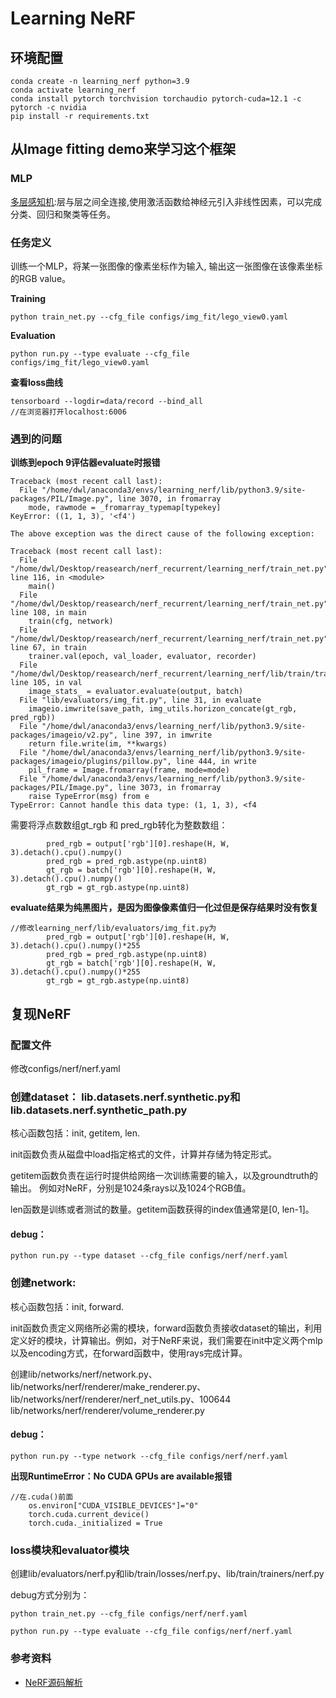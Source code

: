 # Learning NeRF
## 环境配置
```
conda create -n learning_nerf python=3.9
conda activate learning_nerf
conda install pytorch torchvision torchaudio pytorch-cuda=12.1 -c pytorch -c nvidia
pip install -r requirements.txt
```
## 从Image fitting demo来学习这个框架
### MLP
[多层感知机](https://blog.csdn.net/JasonH2021/article/details/131021534):层与层之间全连接,使用激活函数给神经元引入非线性因素，可以完成分类、回归和聚类等任务。
### 任务定义
训练一个MLP，将某一张图像的像素坐标作为输入, 输出这一张图像在该像素坐标的RGB value。
 
**Training**

```
python train_net.py --cfg_file configs/img_fit/lego_view0.yaml
```

**Evaluation**

```
python run.py --type evaluate --cfg_file configs/img_fit/lego_view0.yaml
```

**查看loss曲线**

```
tensorboard --logdir=data/record --bind_all
//在浏览器打开localhost:6006
```
### 遇到的问题
**训练到epoch 9评估器evaluate时报错**
```
Traceback (most recent call last):
  File "/home/dwl/anaconda3/envs/learning_nerf/lib/python3.9/site-packages/PIL/Image.py", line 3070, in fromarray
    mode, rawmode = _fromarray_typemap[typekey]
KeyError: ((1, 1, 3), '<f4')

The above exception was the direct cause of the following exception:

Traceback (most recent call last):
  File "/home/dwl/Desktop/reasearch/nerf_recurrent/learning_nerf/train_net.py", line 116, in <module>
    main()
  File "/home/dwl/Desktop/reasearch/nerf_recurrent/learning_nerf/train_net.py", line 108, in main
    train(cfg, network)
  File "/home/dwl/Desktop/reasearch/nerf_recurrent/learning_nerf/train_net.py", line 67, in train
    trainer.val(epoch, val_loader, evaluator, recorder)
  File "/home/dwl/Desktop/reasearch/nerf_recurrent/learning_nerf/lib/train/trainers/trainer.py", line 105, in val
    image_stats_ = evaluator.evaluate(output, batch)
  File "lib/evaluators/img_fit.py", line 31, in evaluate
    imageio.imwrite(save_path, img_utils.horizon_concate(gt_rgb, pred_rgb))
  File "/home/dwl/anaconda3/envs/learning_nerf/lib/python3.9/site-packages/imageio/v2.py", line 397, in imwrite
    return file.write(im, **kwargs)
  File "/home/dwl/anaconda3/envs/learning_nerf/lib/python3.9/site-packages/imageio/plugins/pillow.py", line 444, in write
    pil_frame = Image.fromarray(frame, mode=mode)
  File "/home/dwl/anaconda3/envs/learning_nerf/lib/python3.9/site-packages/PIL/Image.py", line 3073, in fromarray
    raise TypeError(msg) from e
TypeError: Cannot handle this data type: (1, 1, 3), <f4
```
需要将浮点数数组gt_rgb 和 pred_rgb转化为整数数组：
```
        pred_rgb = output['rgb'][0].reshape(H, W, 3).detach().cpu().numpy()
        pred_rgb = pred_rgb.astype(np.uint8)
        gt_rgb = batch['rgb'][0].reshape(H, W, 3).detach().cpu().numpy()
        gt_rgb = gt_rgb.astype(np.uint8)
```
**evaluate结果为纯黑图片，是因为图像像素值归一化过但是保存结果时没有恢复**
```
//修改learning_nerf/lib/evaluators/img_fit.py为
        pred_rgb = output['rgb'][0].reshape(H, W, 3).detach().cpu().numpy()*255
        pred_rgb = pred_rgb.astype(np.uint8)
        gt_rgb = batch['rgb'][0].reshape(H, W, 3).detach().cpu().numpy()*255
        gt_rgb = gt_rgb.astype(np.uint8)
```
## 复现NeRF
### 配置文件
修改configs/nerf/nerf.yaml
### 创建dataset： lib.datasets.nerf.synthetic.py和lib.datasets.nerf.synthetic_path.py

核心函数包括：init, getitem, len.

init函数负责从磁盘中load指定格式的文件，计算并存储为特定形式。

getitem函数负责在运行时提供给网络一次训练需要的输入，以及groundtruth的输出。
例如对NeRF，分别是1024条rays以及1024个RGB值。

len函数是训练或者测试的数量。getitem函数获得的index值通常是[0, len-1]。


#### debug：

```
python run.py --type dataset --cfg_file configs/nerf/nerf.yaml
```

### 创建network:

核心函数包括：init, forward.

init函数负责定义网络所必需的模块，forward函数负责接收dataset的输出，利用定义好的模块，计算输出。例如，对于NeRF来说，我们需要在init中定义两个mlp以及encoding方式，在forward函数中，使用rays完成计算。

创建lib/networks/nerf/network.py、lib/networks/nerf/renderer/make_renderer.py、lib/networks/nerf/renderer/nerf_net_utils.py、100644 lib/networks/nerf/renderer/volume_renderer.py

#### debug：

```
python run.py --type network --cfg_file configs/nerf/nerf.yaml
```
**出现RuntimeError：No CUDA GPUs are available报错**
```
//在.cuda()前面
    os.environ["CUDA_VISIBLE_DEVICES"]="0"
    torch.cuda.current_device()
    torch.cuda._initialized = True
```
### loss模块和evaluator模块

创建lib/evaluators/nerf.py和lib/train/losses/nerf.py、lib/train/trainers/nerf.py

debug方式分别为：

```
python train_net.py --cfg_file configs/nerf/nerf.yaml
```

```
python run.py --type evaluate --cfg_file configs/nerf/nerf.yaml
```
### 参考资料
+ [NeRF源码解析](https://www.bilibili.com/video/BV1d841187tn/?share_source=copy_web&vd_source=82f2d2d3d2d3b3112e473c0a443cc278)
